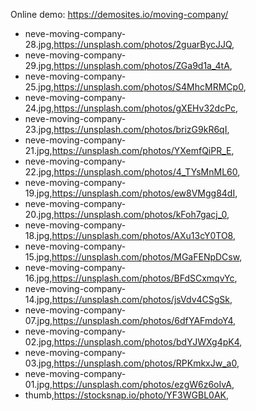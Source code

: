 Online demo: https://demosites.io/moving-company/



- neve-moving-company-28.jpg,https://unsplash.com/photos/2guarBycJJQ,
- neve-moving-company-29.jpg,https://unsplash.com/photos/ZGa9d1a_4tA,
- neve-moving-company-25.jpg,https://unsplash.com/photos/S4MhcMRMCp0,
- neve-moving-company-24.jpg,https://unsplash.com/photos/gXEHv32dcPc,
- neve-moving-company-23.jpg,https://unsplash.com/photos/brizG9kR6qI,
- neve-moving-company-21.jpg,https://unsplash.com/photos/YXemfQiPR_E,
- neve-moving-company-22.jpg,https://unsplash.com/photos/4_TYsMnML60,
- neve-moving-company-19.jpg,https://unsplash.com/photos/ew8VMgg84dI,
- neve-moving-company-20.jpg,https://unsplash.com/photos/kFoh7gacj_0,
- neve-moving-company-18.jpg,https://unsplash.com/photos/AXu13cY0TO8,
- neve-moving-company-15.jpg,https://unsplash.com/photos/MGaFENpDCsw,
- neve-moving-company-16.jpg,https://unsplash.com/photos/BFdSCxmqvYc,
- neve-moving-company-14.jpg,https://unsplash.com/photos/jsVdv4CSgSk,
- neve-moving-company-07.jpg,https://unsplash.com/photos/6dfYAFmdoY4,
- neve-moving-company-02.jpg,https://unsplash.com/photos/bdYJWXg4pK4,
- neve-moving-company-03.jpg,https://unsplash.com/photos/RPKmkxJw_a0,
- neve-moving-company-01.jpg,https://unsplash.com/photos/ezgW6z6oIvA,
- thumb,https://stocksnap.io/photo/YF3WGBL0AK,
